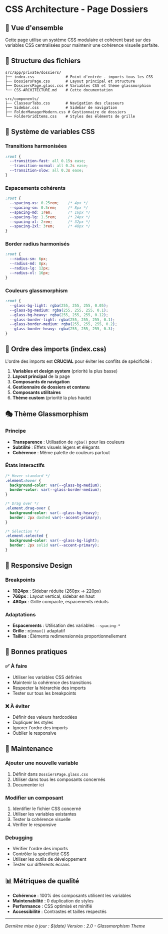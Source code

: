 # CSS Architecture - Page Dossiers

## 🎯 **Vue d'ensemble**

Cette page utilise un système CSS modulaire et cohérent basé sur des variables CSS centralisées pour maintenir une cohérence visuelle parfaite.

## 📁 **Structure des fichiers**

```
src/app/private/dossiers/
├── index.css              # Point d'entrée - imports tous les CSS
├── DossiersPage.css       # Layout principal et structure
├── DossiersPage.glass.css # Variables CSS et thème glassmorphism
└── CSS-ARCHITECTURE.md    # Cette documentation
```

```
src/components/
├── ClasseurTabs.css       # Navigation des classeurs
├── Sidebar.css            # Sidebar de navigation
├── FolderManagerModern.css # Gestionnaire de dossiers
└── FolderGridItems.css    # Styles des éléments de grille
```

## 🎨 **Système de variables CSS**

### **Transitions harmonisées**
```css
:root {
  --transition-fast: all 0.15s ease;
  --transition-normal: all 0.2s ease;
  --transition-slow: all 0.3s ease;
}
```

### **Espacements cohérents**
```css
:root {
  --spacing-xs: 0.25rem;    /* 4px */
  --spacing-sm: 0.5rem;     /* 8px */
  --spacing-md: 1rem;       /* 16px */
  --spacing-lg: 1.5rem;     /* 24px */
  --spacing-xl: 2rem;       /* 32px */
  --spacing-2xl: 3rem;      /* 48px */
}
```

### **Border radius harmonisés**
```css
:root {
  --radius-sm: 6px;
  --radius-md: 8px;
  --radius-lg: 12px;
  --radius-xl: 16px;
}
```

### **Couleurs glassmorphism**
```css
:root {
  --glass-bg-light: rgba(255, 255, 255, 0.05);
  --glass-bg-medium: rgba(255, 255, 255, 0.1);
  --glass-bg-heavy: rgba(255, 255, 255, 0.12);
  --glass-border-light: rgba(255, 255, 255, 0.1);
  --glass-border-medium: rgba(255, 255, 255, 0.2);
  --glass-border-heavy: rgba(255, 255, 255, 0.3);
}
```

## 🔄 **Ordre des imports (index.css)**

L'ordre des imports est **CRUCIAL** pour éviter les conflits de spécificité :

1. **Variables et design system** (priorité la plus basse)
2. **Layout principal** de la page
3. **Composants de navigation**
4. **Gestionnaire de dossiers et contenu**
5. **Composants utilitaires**
6. **Thème custom** (priorité la plus haute)

## 🎭 **Thème Glassmorphism**

### **Principe**
- **Transparence** : Utilisation de `rgba()` pour les couleurs
- **Subtilité** : Effets visuels légers et élégants
- **Cohérence** : Même palette de couleurs partout

### **États interactifs**
```css
/* Hover standard */
.element:hover {
  background-color: var(--glass-bg-medium);
  border-color: var(--glass-border-medium);
}

/* Drag over */
.element.drag-over {
  background-color: var(--glass-bg-heavy);
  border: 2px dashed var(--accent-primary);
}

/* Sélection */
.element.selected {
  background-color: var(--glass-bg-light);
  border: 2px solid var(--accent-primary);
}
```

## 📱 **Responsive Design**

### **Breakpoints**
- **1024px** : Sidebar réduite (260px → 220px)
- **768px** : Layout vertical, sidebar en haut
- **480px** : Grille compacte, espacements réduits

### **Adaptations**
- **Espacements** : Utilisation des variables `--spacing-*`
- **Grille** : `minmax()` adaptatif
- **Tailles** : Éléments redimensionnés proportionnellement

## 🧹 **Bonnes pratiques**

### **✅ À faire**
- Utiliser les variables CSS définies
- Maintenir la cohérence des transitions
- Respecter la hiérarchie des imports
- Tester sur tous les breakpoints

### **❌ À éviter**
- Définir des valeurs hardcodées
- Dupliquer les styles
- Ignorer l'ordre des imports
- Oublier le responsive

## 🔧 **Maintenance**

### **Ajouter une nouvelle variable**
1. Définir dans `DossiersPage.glass.css`
2. Utiliser dans tous les composants concernés
3. Documenter ici

### **Modifier un composant**
1. Identifier le fichier CSS concerné
2. Utiliser les variables existantes
3. Tester la cohérence visuelle
4. Vérifier le responsive

### **Debugging**
- Vérifier l'ordre des imports
- Contrôler la spécificité CSS
- Utiliser les outils de développement
- Tester sur différents écrans

## 📊 **Métriques de qualité**

- **Cohérence** : 100% des composants utilisent les variables
- **Maintenabilité** : 0 duplication de styles
- **Performance** : CSS optimisé et minifié
- **Accessibilité** : Contrastes et tailles respectés

---

*Dernière mise à jour : $(date)*
*Version : 2.0 - Glassmorphism Theme* 